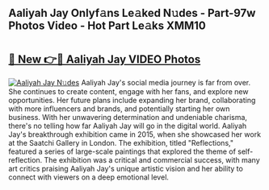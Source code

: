 ## Aaliyah Jay Onlyf𝚊ns Le𝚊ked N𝚞des - Part-97w Photos Video - Hot Part Le𝚊ks XMM10

# <h2><a href="http://ab41080.deff.icu/?id=Aaliyah+Jay">🔗 New 👉🔴 Aaliyah Jay VIDEO Photos</a></h2>

[![Aaliyah Jay N𝚞des](https://i.imgur.com/rIISA9y.gif)](http://ab41080.deff.icu/?id=Aaliyah+Jay)
Aaliyah Jay's social media journey is far from over. She continues to create content, engage with her fans, and explore new opportunities. Her future plans include expanding her brand, collaborating with more influencers and brands, and potentially starting her own business. With her unwavering determination and undeniable charisma, there's no telling how far Aaliyah Jay will go in the digital world. Aaliyah Jay's breakthrough exhibition came in 2015, when she showcased her work at the Saatchi Gallery in London. The exhibition, titled "Reflections," featured a series of large-scale paintings that explored the theme of self-reflection. The exhibition was a critical and commercial success, with many art critics praising Aaliyah Jay's unique artistic vision and her ability to connect with viewers on a deep emotional level.
